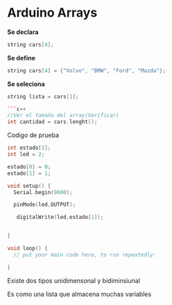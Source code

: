 # Arduino Arrays

**Se declara**

```c++
string cars[4];
```

**Se define**
```c++
string cars[4] = {"Volvo", "BMW", "Ford", "Mazda"};
```

**Se seleciona**
```c++
string lista = cars[1];

```c++
//Ver el tamaño del array(Verificar)
int cantidad = cars.lenght();
```

Codigo de prueba
```c++
int estado[1];
int led = 2;

estado[0] = 0;
estado[1] = 1;

void setup() {
  Serial.begin(9600);

  pinMode(led,OUTPUT);

   digitalWrite(led,estado[1]);


}

void loop() {
  // put your main code here, to run repeatedly:

}

```


Existe dos tipos unidimensonal y bidiminsiunal 

Es como una lista que almacena muchas variables
